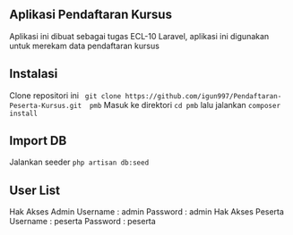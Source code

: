## Aplikasi Pendaftaran Kursus
Aplikasi ini dibuat sebagai tugas ECL-10 Laravel, aplikasi ini digunakan untuk merekam data pendaftaran kursus

## Instalasi
Clone repositori ini  `` git clone https://github.com/igun997/Pendaftaran-Peserta-Kursus.git  pmb``
Masuk ke direktori  `` cd pmb ``
lalu jalankan `` composer install ``


## Import DB
Jalankan seeder `` php artisan db:seed ``

## User List
Hak Akses Admin
Username : admin
Password : admin
Hak Akses Peserta
Username : peserta
Password : peserta

